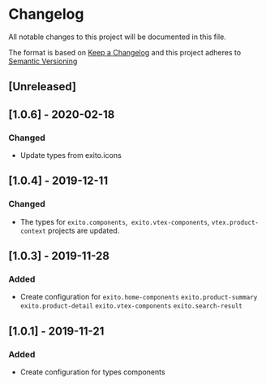 # Changelog

All notable changes to this project will be documented in this file.

The format is based on [Keep a Changelog](http://keepachangelog.com/en/1.0.0/)
and this project adheres to [Semantic Versioning](http://semver.org/spec/v2.0.0.html)

## [Unreleased]

## [1.0.6] - 2020-02-18
### Changed

- Update types from exito.icons

## [1.0.4] - 2019-12-11
### Changed

- The types for `exito.components`,` exito.vtex-components`, `vtex.product-context` projects are updated.

## [1.0.3] - 2019-11-28
### Added

- Create configuration for `exito.home-components` `exito.product-summary` `exito.product-detail` `exito.vtex-components` `exito.search-result`

## [1.0.1] - 2019-11-21
### Added

- Create configuration for types components
